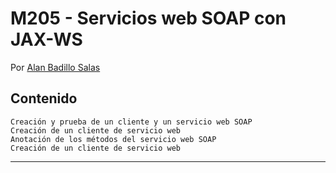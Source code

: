 # M205 - Servicios web SOAP con JAX-WS

Por [Alan Badillo Salas](mailto:alan@nomadacode.com)

## Contenido

    Creación y prueba de un cliente y un servicio web SOAP
    Creación de un cliente de servicio web
    Anotación de los métodos del servicio web SOAP
    Creación de un cliente de servicio web

---